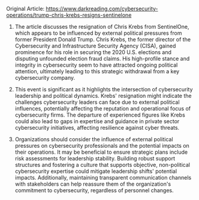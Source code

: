 Original Article: https://www.darkreading.com/cybersecurity-operations/trump-chris-krebs-resigns-sentinelone

1) The article discusses the resignation of Chris Krebs from SentinelOne, which appears to be influenced by external political pressures from former President Donald Trump. Chris Krebs, the former director of the Cybersecurity and Infrastructure Security Agency (CISA), gained prominence for his role in securing the 2020 U.S. elections and disputing unfounded election fraud claims. His high-profile stance and integrity in cybersecurity seem to have attracted ongoing political attention, ultimately leading to this strategic withdrawal from a key cybersecurity company. 

2) This event is significant as it highlights the intersection of cybersecurity leadership and political dynamics. Krebs' resignation might indicate the challenges cybersecurity leaders can face due to external political influences, potentially affecting the reputation and operational focus of cybersecurity firms. The departure of experienced figures like Krebs could also lead to gaps in expertise and guidance in private sector cybersecurity initiatives, affecting resilience against cyber threats.

3) Organizations should consider the influence of external political pressures on cybersecurity professionals and the potential impacts on their operations. It may be beneficial to ensure strategic plans include risk assessments for leadership stability. Building robust support structures and fostering a culture that supports objective, non-political cybersecurity expertise could mitigate leadership shifts' potential impacts. Additionally, maintaining transparent communication channels with stakeholders can help reassure them of the organization's commitment to cybersecurity, regardless of personnel changes.